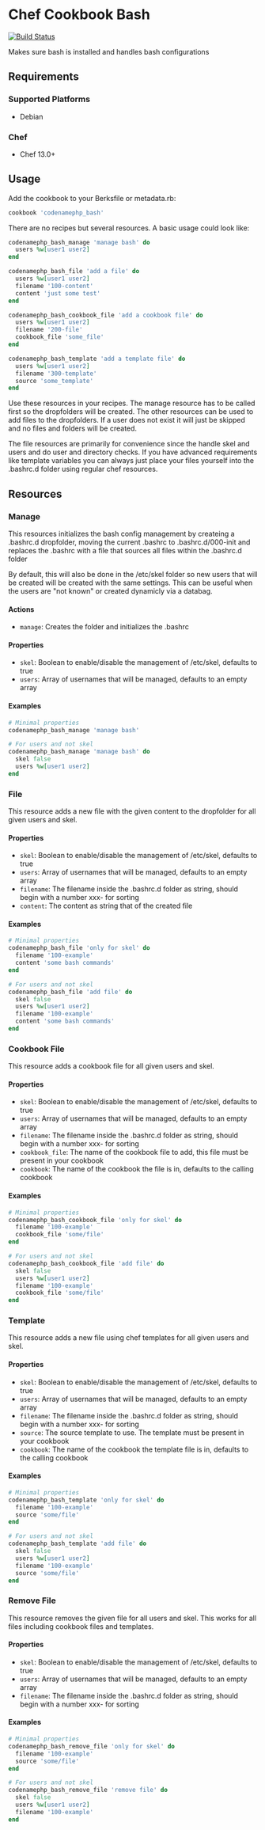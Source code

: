 # Chef Cookbook Bash
[![Build Status](https://travis-ci.com/codenamephp/chef.cookbook.bash.svg?branch=master)](https://travis-ci.com/codenamephp/chef.cookbook.bash)

Makes sure bash is installed and handles bash configurations

## Requirements

### Supported Platforms

- Debian

### Chef

- Chef 13.0+

## Usage

Add the cookbook to your Berksfile or metadata.rb:

```ruby
cookbook 'codenamephp_bash'
```

There are no recipes but several resources. A basic usage could look like:

```ruby
codenamephp_bash_manage 'manage bash' do
  users %w[user1 user2]
end

codenamephp_bash_file 'add a file' do
  users %w[user1 user2]
  filename '100-content'
  content 'just some test'
end

codenamephp_bash_cookbook_file 'add a cookbook file' do
  users %w[user1 user2]
  filename '200-file'
  cookbook_file 'some_file'
end

codenamephp_bash_template 'add a template file' do
  users %w[user1 user2]
  filename '300-template'
  source 'some_template'
end
```

Use these resources in your recipes. The manage resource has to be called first so the dropfolders will be created. 
The other resources can be used to add files to the dropfolders. If a user
does not exist it will just be skipped and no files and folders will be created.

The file resources are primarily for convenience since the handle skel and users and do user and directory checks. If you have advanced requirements like template variables you can always just place your files yourself into the .bashrc.d folder using regular chef resources.

## Resources

### Manage
This resources initializes the bash config management by createing a .bashrc.d dropfolder, moving the current .bashrc to .bashrc.d/000-init and replaces the .bashrc with a file that sources all files within the .bashrc.d folder

By default, this will also be done in the /etc/skel folder so new users that will be created will be created with the same settings. This can be useful when the users are "not known" or created dynamicly via a databag.

#### Actions

- `manage`: Creates the folder and initializes the .bashrc

#### Properties

- `skel`: Boolean to enable/disable the management of /etc/skel, defaults to true
- `users`: Array of usernames that will be managed, defaults to an empty array

#### Examples

```ruby
# Minimal properties
codenamephp_bash_manage 'manage bash'

# For users and not skel
codenamephp_bash_manage 'manage bash' do
  skel false
  users %w[user1 user2]
end
```

### File
This resource adds a new file with the given content to the dropfolder for all given users and skel.

#### Properties

- `skel`: Boolean to enable/disable the management of /etc/skel, defaults to true
- `users`: Array of usernames that will be managed, defaults to an empty array
- `filename`: The filename inside the .bashrc.d folder as string, should begin with a number xxx- for sorting
- `content`: The content as string that of the created file

#### Examples

```ruby
# Minimal properties
codenamephp_bash_file 'only for skel' do
  filename '100-example'
  content 'some bash commands'
end

# For users and not skel
codenamephp_bash_file 'add file' do
  skel false
  users %w[user1 user2]
  filename '100-example'
  content 'some bash commands'
end
```

### Cookbook File
This resource adds a cookbook file for all given users and skel.

####  Properties

- `skel`: Boolean to enable/disable the management of /etc/skel, defaults to true
- `users`: Array of usernames that will be managed, defaults to an empty array
- `filename`: The filename inside the .bashrc.d folder as string, should begin with a number xxx- for sorting
- `cookbook_file`: The name of the cookbook file to add, this file must be present in your cookbook
- `cookbook`: The name of the cookbook the file is in, defaults to the calling cookbook

#### Examples

```ruby
# Minimal properties
codenamephp_bash_cookbook_file 'only for skel' do
  filename '100-example'
  cookbook_file 'some/file'
end

# For users and not skel
codenamephp_bash_cookbook_file 'add file' do
  skel false
  users %w[user1 user2]
  filename '100-example'
  cookbook_file 'some/file'
end
```

### Template
This resource adds a new file using chef templates for all given users and skel.

#### Properties

- `skel`: Boolean to enable/disable the management of /etc/skel, defaults to true
- `users`: Array of usernames that will be managed, defaults to an empty array
- `filename`: The filename inside the .bashrc.d folder as string, should begin with a number xxx- for sorting
- `source`: The source template to use. The template must be present in your cookbook
- `cookbook`: The name of the cookbook the template file is in, defaults to the calling cookbook

#### Examples

```ruby
# Minimal properties
codenamephp_bash_template 'only for skel' do
  filename '100-example'
  source 'some/file'
end

# For users and not skel
codenamephp_bash_template 'add file' do
  skel false
  users %w[user1 user2]
  filename '100-example'
  source 'some/file'
end
```

### Remove File
This resource removes the given file for all users and skel. This works for all files including cookbook files and templates.

#### Properties

- `skel`: Boolean to enable/disable the management of /etc/skel, defaults to true
- `users`: Array of usernames that will be managed, defaults to an empty array
- `filename`: The filename inside the .bashrc.d folder as string, should begin with a number xxx- for sorting

#### Examples

```ruby
# Minimal properties
codenamephp_bash_remove_file 'only for skel' do
  filename '100-example'
  source 'some/file'
end

# For users and not skel
codenamephp_bash_remove_file 'remove file' do
  skel false
  users %w[user1 user2]
  filename '100-example'
end
```
